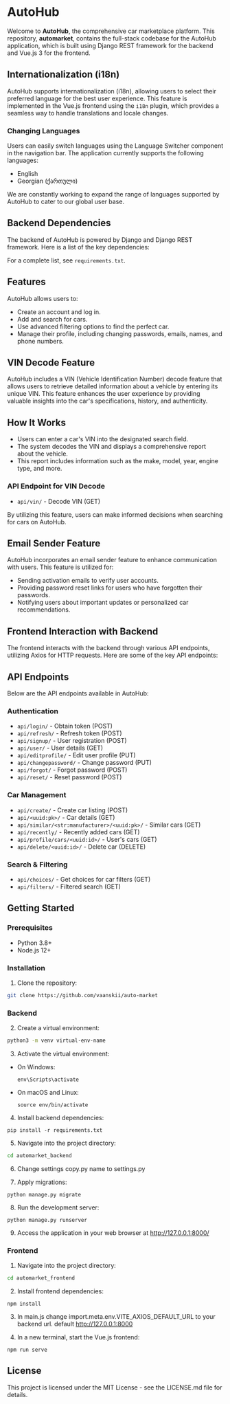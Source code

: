 # AutoHub

Welcome to **AutoHub**, the comprehensive car marketplace platform. This repository, **automarket**, contains the full-stack codebase for the AutoHub application, which is built using Django REST framework for the backend and Vue.js 3 for the frontend.

## Internationalization (i18n)

AutoHub supports internationalization (i18n), allowing users to select their preferred language for the best user experience. This feature is implemented in the Vue.js frontend using the `i18n` plugin, which provides a seamless way to handle translations and locale changes.

### Changing Languages

Users can easily switch languages using the Language Switcher component in the navigation bar. The application currently supports the following languages:

- English
- Georgian (ქართული)

We are constantly working to expand the range of languages supported by AutoHub to cater to our global user base.


## Backend Dependencies

The backend of AutoHub is powered by Django and Django REST framework. Here is a list of the key dependencies:

For a complete list, see `requirements.txt`.


## Features

AutoHub allows users to:

- Create an account and log in.
- Add and search for cars.
- Use advanced filtering options to find the perfect car.
- Manage their profile, including changing passwords, emails, names, and phone numbers.

## VIN Decode Feature

AutoHub includes a VIN (Vehicle Identification Number) decode feature that allows users to retrieve detailed information about a vehicle by entering its unique VIN. This feature enhances the user experience by providing valuable insights into the car's specifications, history, and authenticity.

## How It Works

- Users can enter a car's VIN into the designated search field.
- The system decodes the VIN and displays a comprehensive report about the vehicle.
- This report includes information such as the make, model, year, engine type, and more.


### API Endpoint for VIN Decode

- `api/vin/` - Decode VIN (GET)

By utilizing this feature, users can make informed decisions when searching for cars on AutoHub.

## Email Sender Feature

AutoHub incorporates an email sender feature to enhance communication with users. This feature is utilized for:

- Sending activation emails to verify user accounts.
- Providing password reset links for users who have forgotten their passwords.
- Notifying users about important updates or personalized car recommendations.


## Frontend Interaction with Backend

The frontend interacts with the backend through various API endpoints, utilizing Axios for HTTP requests. Here are some of the key API endpoints:


## API Endpoints

Below are the API endpoints available in AutoHub:

### Authentication
- `api/login/` - Obtain token (POST)
- `api/refresh/` - Refresh token (POST)
- `api/signup/` - User registration (POST)
- `api/user/` - User details (GET)
- `api/editprofile/` - Edit user profile (PUT)
- `api/changepassword/` - Change password (PUT)
- `api/forgot/` - Forgot password (POST)
- `api/reset/` - Reset password (POST)

### Car Management
- `api/create/` - Create car listing (POST)
- `api/<uuid:pk>/` - Car details (GET)
- `api/similar/<str:manufacturer>/<uuid:pk>/` - Similar cars (GET)
- `api/recently/` - Recently added cars (GET)
- `api/profile/cars/<uuid:id>/` - User's cars (GET)
- `api/delete/<uuid:id>/` - Delete car (DELETE)

### Search & Filtering
- `api/choices/` - Get choices for car filters (GET)
- `api/filters/` - Filtered search (GET)


## Getting Started

### Prerequisites

- Python 3.8+
- Node.js 12+

### Installation

1. Clone the repository:

```bash
git clone https://github.com/vaanskii/auto-market
```

### Backend

2. Create a virtual environment:
```bash
python3 -m venv virtual-env-name
```
3. Activate the virtual environment:
- On Windows:
  ```
  env\Scripts\activate
  ```
- On macOS and Linux:
  ```
  source env/bin/activate
  ```

4. Install backend dependencies:
```
pip install -r requirements.txt
```

5. Navigate into the project directory:
```bash
cd automarket_backend
```

6. Change settings copy.py name to settings.py


7. Apply migrations:
```
python manage.py migrate
```

8. Run the development server:
```
python manage.py runserver
```

9. Access the application in your web browser at http://127.0.0.1:8000/

### Frontend

1. Navigate into the project directory:
```bash
cd automarket_frontend
```

2. Install frontend dependencies:
```
npm install
```

3. In main.js change import.meta.env.VITE_AXIOS_DEFAULT_URL to your backend url. default http://127.0.0.1:8000

4. In a new terminal, start the Vue.js frontend:

```
npm run serve
```

## License

This project is licensed under the MIT License - see the LICENSE.md file for details.
